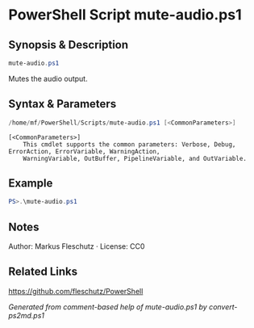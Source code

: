 # PowerShell Script mute-audio.ps1

## Synopsis & Description
```powershell
mute-audio.ps1
```

Mutes the audio output.

## Syntax & Parameters
```powershell
/home/mf/PowerShell/Scripts/mute-audio.ps1 [<CommonParameters>]
```

```
[<CommonParameters>]
    This cmdlet supports the common parameters: Verbose, Debug, ErrorAction, ErrorVariable, WarningAction, 
    WarningVariable, OutBuffer, PipelineVariable, and OutVariable.
```

## Example
```powershell
PS>.\mute-audio.ps1
```


## Notes
Author: Markus Fleschutz · License: CC0

## Related Links
https://github.com/fleschutz/PowerShell

*Generated from comment-based help of mute-audio.ps1 by convert-ps2md.ps1*
